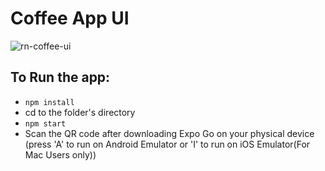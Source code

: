 # Coffee App UI
![rn-coffee-ui](https://res.cloudinary.com/dqoijovud/image/upload/v1666481064/deviceframes_1_lfdfww.png)

## To Run the app: 
- `npm install`
- cd to the folder's directory
- `npm start`
- Scan the QR code after downloading Expo Go on your physical device (press 'A' to run on Android Emulator or 'I' to run on iOS Emulator(For Mac Users only))

